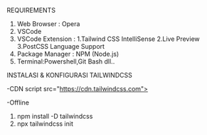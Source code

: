REQUIREMENTS
1. Web Browser : Opera
2. VSCode
3. VSCode Extension : 1.Tailwind CSS IntelliSense 2.Live Preview 3.PostCSS Language Support
4. Package Manager : NPM (Node.js)
5. Terminal:Powershell,Git Bash dll..



INSTALASI & KONFIGURASI TAILWINDCSS

-CDN
script src="https://cdn.tailwindcss.com"></script>

-Offline
1. npm install -D tailwindcss
2. npx tailwindcss init
